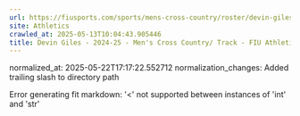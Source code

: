 ```yaml
---
url: https://fiusports.com/sports/mens-cross-country/roster/devin-giles/12742/
site: Athletics
crawled_at: 2025-05-13T10:04:43.905446
title: Devin Giles - 2024-25 - Men's Cross Country/ Track - FIU Athletics
---
```

normalized_at: 2025-05-22T17:17:22.552712
normalization_changes: Added trailing slash to directory path

Error generating fit markdown: '<' not supported between instances of 'int' and 'str'